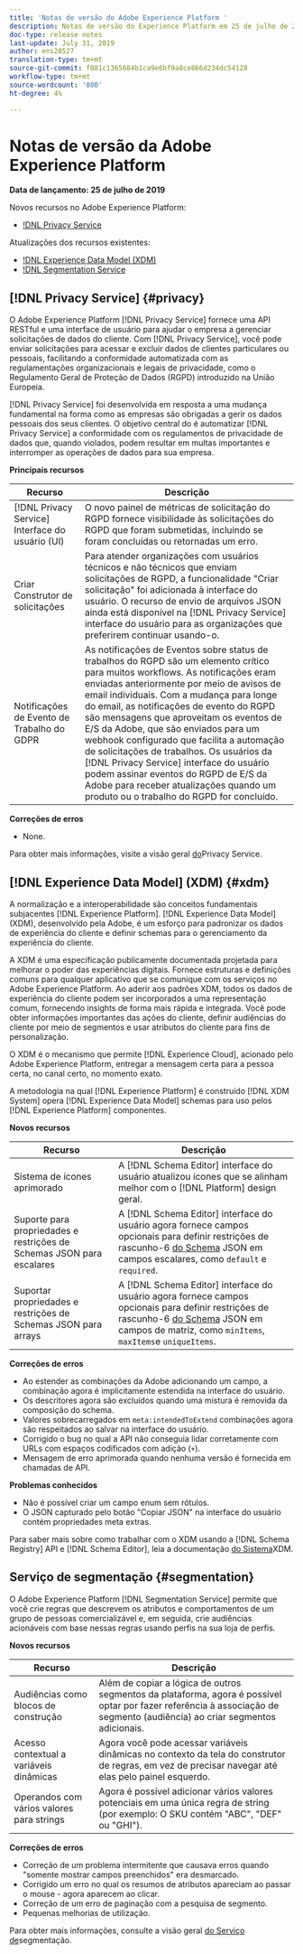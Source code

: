 ```yaml
---
title: 'Notas de versão do Adobe Experience Platform '
description: Notas de versão do Experience Platform em 25 de julho de 2019
doc-type: release notes
last-update: July 31, 2019
author: ens28527
translation-type: tm+mt
source-git-commit: f881c1365684b1ca9e6bf9a8ce866d234dc54128
workflow-type: tm+mt
source-wordcount: '800'
ht-degree: 4%

---
```



# Notas de versão da Adobe Experience Platform

**Data de lançamento: 25 de julho de 2019**

Novos recursos no Adobe Experience Platform:

* [!DNL Privacy Service](#privacy)

Atualizações dos recursos existentes:

* [!DNL Experience Data Model (XDM)](#xdm)
* [!DNL Segmentation Service](#segmentation)

## [!DNL Privacy Service] {#privacy}

O Adobe Experience Platform [!DNL Privacy Service] fornece uma API RESTful e uma interface de usuário para ajudar o empresa a gerenciar solicitações de dados do cliente. Com [!DNL Privacy Service], você pode enviar solicitações para acessar e excluir dados de clientes particulares ou pessoais, facilitando a conformidade automatizada com as regulamentações organizacionais e legais de privacidade, como o Regulamento Geral de Proteção de Dados (RGPD) introduzido na União Europeia.

[!DNL Privacy Service] foi desenvolvida em resposta a uma mudança fundamental na forma como as empresas são obrigadas a gerir os dados pessoais dos seus clientes. O objetivo central do é automatizar [!DNL Privacy Service] a conformidade com os regulamentos de privacidade de dados que, quando violados, podem resultar em multas importantes e interromper as operações de dados para sua empresa.

**Principais recursos**

| Recurso | Descrição |
|---|---|
| [!DNL Privacy Service] Interface do usuário (UI) | O novo painel de métricas de solicitação do RGPD fornece visibilidade às solicitações do RGPD que foram submetidas, incluindo se foram concluídas ou retornadas um erro. |
| Criar Construtor de solicitações | Para atender organizações com usuários técnicos e não técnicos que enviam solicitações de RGPD, a funcionalidade &quot;Criar solicitação&quot; foi adicionada à interface do usuário. O recurso de envio de arquivos JSON ainda está disponível na [!DNL Privacy Service] interface do usuário para as organizações que preferirem continuar usando-o. |
| Notificações de Evento de Trabalho do GDPR | As notificações de Eventos sobre status de trabalhos do RGPD são um elemento crítico para muitos workflows. As notificações eram enviadas anteriormente por meio de avisos de email individuais. Com a mudança para longe do email, as notificações de evento do RGPD são mensagens que aproveitam os eventos de E/S da Adobe, que são enviados para um webhook configurado que facilita a automação de solicitações de trabalhos. Os usuários da [!DNL Privacy Service] interface do usuário podem assinar eventos do RGPD de E/S da Adobe para receber atualizações quando um produto ou o trabalho do RGPD for concluído. |

**Correções de erros**

* None.

Para obter mais informações, visite a visão geral [do](../../privacy-service/home.md)Privacy Service.

## [!DNL Experience Data Model] (XDM) {#xdm}

A normalização e a interoperabilidade são conceitos fundamentais subjacentes [!DNL Experience Platform]. [!DNL Experience Data Model] (XDM), desenvolvido pela Adobe, é um esforço para padronizar os dados de experiência do cliente e definir schemas para o gerenciamento da experiência do cliente.

A XDM é uma especificação publicamente documentada projetada para melhorar o poder das experiências digitais. Fornece estruturas e definições comuns para qualquer aplicativo que se comunique com os serviços no Adobe Experience Platform. Ao aderir aos padrões XDM, todos os dados de experiência do cliente podem ser incorporados a uma representação comum, fornecendo insights de forma mais rápida e integrada. Você pode obter informações importantes das ações do cliente, definir audiências do cliente por meio de segmentos e usar atributos do cliente para fins de personalização.

O XDM é o mecanismo que permite [!DNL Experience Cloud], acionado pelo Adobe Experience Platform, entregar a mensagem certa para a pessoa certa, no canal certo, no momento exato.

A metodologia na qual [!DNL Experience Platform] é construído [!DNL XDM System] opera [!DNL Experience Data Model] schemas para uso pelos [!DNL Experience Platform] componentes.

**Novos recursos**

| Recurso | Descrição |
|---|---|
| Sistema de ícones aprimorado | A [!DNL Schema Editor] interface do usuário atualizou ícones que se alinham melhor com o [!DNL Platform] design geral. |
| Suporte para propriedades e restrições de Schemas JSON para escalares | A [!DNL Schema Editor] interface do usuário agora fornece campos opcionais para definir restrições de rascunho-6 [do Schema](https://tools.ietf.org/html/draft-wright-json-schema-01) JSON em campos escalares, como `default` e `required`. |
| Suportar propriedades e restrições de Schemas JSON para arrays | A [!DNL Schema Editor] interface do usuário agora fornece campos opcionais para definir restrições de rascunho-6 [do Schema](https://tools.ietf.org/html/draft-wright-json-schema-01) JSON em campos de matriz, como `minItems`, `maxItems`e `uniqueItems`. |

**Correções de erros**

* Ao estender as combinações da Adobe adicionando um campo, a combinação agora é implicitamente estendida na interface do usuário.
* Os descritores agora são excluídos quando uma mistura é removida da composição do schema.
* Valores sobrecarregados em `meta:intendedToExtend` combinações agora são respeitados ao salvar na interface do usuário.
* Corrigido o bug no qual a API não conseguia lidar corretamente com URLs com espaços codificados com adição (`+`).
* Mensagem de erro aprimorada quando nenhuma versão é fornecida em chamadas de API.

**Problemas conhecidos**

* Não é possível criar um campo enum sem rótulos.
* O JSON capturado pelo botão &quot;Copiar JSON&quot; na interface do usuário contém propriedades meta extras.

Para saber mais sobre como trabalhar com o XDM usando a [!DNL Schema Registry] API e [!DNL Schema Editor], leia a documentação [do Sistema](../../xdm/home.md)XDM.

## Serviço de segmentação {#segmentation}

O Adobe Experience Platform [!DNL Segmentation Service] permite que você crie regras que descrevem os atributos e comportamentos de um grupo de pessoas comercializável e, em seguida, crie audiências acionáveis com base nessas regras usando perfis na sua loja de perfis.

**Novos recursos**

| Recurso | Descrição |
| -----------| ---------- |
| Audiências como blocos de construção | Além de copiar a lógica de outros segmentos da plataforma, agora é possível optar por fazer referência à associação de segmento (audiência) ao criar segmentos adicionais. |
| Acesso contextual a variáveis dinâmicas | Agora você pode acessar variáveis dinâmicas no contexto da tela do construtor de regras, em vez de precisar navegar até elas pelo painel esquerdo. |
| Operandos com vários valores para strings | Agora é possível adicionar vários valores potenciais em uma única regra de string (por exemplo: O SKU contém &quot;ABC&quot;, &quot;DEF&quot; ou &quot;GHI&quot;). |

**Correções de erros**

* Correção de um problema intermitente que causava erros quando &quot;somente mostrar campos preenchidos&quot; era desmarcado.
* Corrigido um erro no qual os resumos de atributos apareciam ao passar o mouse - agora aparecem ao clicar.
* Correção de um erro de paginação com a pesquisa de segmento.
* Pequenas melhorias de utilização.

Para obter mais informações, consulte a visão geral [do Serviço de](../../segmentation/home.md)segmentação.